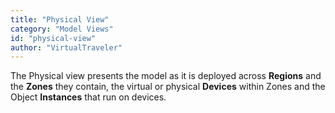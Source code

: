 ```yaml
---
title: "Physical View"
category: "Model Views"
id: "physical-view" 
author: "VirtualTraveler"
---
```

The Physical view presents the model as it is deployed across **Regions** and the **Zones** they contain, the virtual or physical **Devices** within Zones and the Object **Instances** that run on devices. 